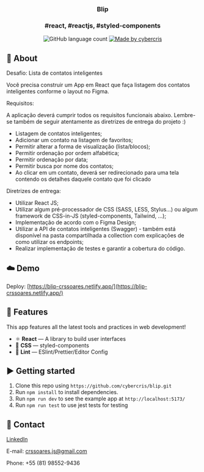 <h3 align="center">
  Blip
</h3>

<h3 align="center">
 #react, #reactjs, #styled-components
</h3>

<p align="center">
  <img alt="GitHub language count" src="https://img.shields.io/github/languages/count/cybercris/blip?color=%2304D361">

  <a href="https://github.com/cybercris">
    <img alt="Made by cybercris" src="https://img.shields.io/badge/made%20by-cybercris-%2304D361">
  </a>
</p>

## :rocket: About

Desafio: Lista de contatos inteligentes

Você precisa construir um App em React que faça listagem dos contatos inteligentes
conforme o layout no Figma.

Requisitos:

A aplicação deverá cumprir todos os requisitos funcionais abaixo. Lembre-se também de
seguir atentamente as diretrizes de entrega do projeto :)
- Listagem de contatos inteligentes;
- Adicionar um contato na listagem de favoritos;
- Permitir alterar a forma de visualização (lista/blocos);
- Permitir ordenação por ordem alfabética;
- Permitir ordenação por data;
- Permitir busca por nome dos contatos;
- Ao clicar em um contato, deverá ser redirecionado para uma tela contendo os detalhes
daquele contato que foi clicado

Diretrizes de entrega:

- Utilizar React JS;
- Utilizar algum pré-processador de CSS (SASS, LESS, Stylus...) ou algum framework de
CSS-in-JS (styled-components, Tailwind, …);
- Implementação de acordo com o Figma Design;
- Utilizar a API de contatos inteligentes (Swagger) - também está disponível na pasta
compartilhada a collection com explicações de como utilizar os endpoints;
- Realizar implementação de testes e garantir a cobertura do código.

## :cloud: Demo

Deploy: [https://blip-crssoares.netlify.app/](https://blip-crssoares.netlify.app/)

## :space_invader: Features

This app features all the latest tools and practices in web development!

- ⚛ **React** — A library to build user interfaces
- 💅 **CSS** — styled-components
- 💖 **Lint** — ESlint/Prettier/Editor Config

## :arrow_forward: Getting started

1. Clone this repo using `https://github.com/cybercris/blip.git`
2. Run `npm install` to install dependencies.<br />
3. Run `npm run dev` to see the example app at `http://localhost:5173/`
4. Run `npm run test` to use jest tests for testing

## :iphone: Contact

[LinkedIn](https://www.linkedin.com/in/cristiano-soares-b46928192/)

E-mail: crssoares.js@gmail.com

Phone: +55 (81) 98552-9436